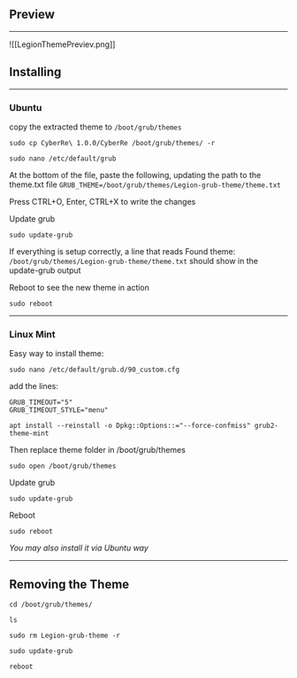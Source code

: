 ## Preview
---
![[LegionThemePreviev.png]]

## Installing
---
### Ubuntu
copy the extracted theme to `/boot/grub/themes`
```
sudo cp CyberRe\ 1.0.0/CyberRe /boot/grub/themes/ -r

sudo nano /etc/default/grub
```

At the bottom of the file, paste the following, updating the path to the theme.txt file
`GRUB_THEME=/boot/grub/themes/Legion-grub-theme/theme.txt`

Press CTRL+O, Enter, CTRL+X to write the changes

Update grub
```
sudo update-grub
```
If everything is setup correctly, a line that reads Found theme: `/boot/grub/themes/Legion-grub-theme/theme.txt` should show in the update-grub output

Reboot to see the new theme in action
```
sudo reboot
```
---
### Linux Mint
Easy way to install theme:
```
sudo nano /etc/default/grub.d/90_custom.cfg
```
add the lines:
```
GRUB_TIMEOUT="5"
GRUB_TIMEOUT_STYLE="menu"
```

```
apt install --reinstall -o Dpkg::Options::="--force-confmiss" grub2-theme-mint
```
Then replace theme folder in /boot/grub/themes
```
sudo open /boot/grub/themes
```
Update grub
```
sudo update-grub
```
Reboot
```
sudo reboot
```

 *You may also install it via Ubuntu way*
 
---
## Removing the Theme

```
cd /boot/grub/themes/
```
```
ls
```
```
sudo rm Legion-grub-theme -r
```
```
sudo update-grub
```
```
reboot
```